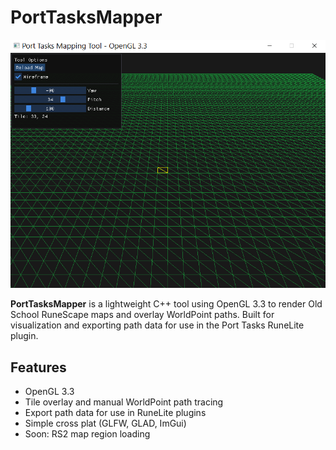 # PortTasksMapper

<img src="docs/preview.png" alt="Preview" width="600"/>

**PortTasksMapper** is a lightweight C++ tool using OpenGL 3.3 to render Old School RuneScape maps and overlay WorldPoint paths. Built for visualization and exporting path data for use in the Port Tasks RuneLite plugin.

## Features
- OpenGL 3.3
- Tile overlay and manual WorldPoint path tracing
- Export path data for use in RuneLite plugins
- Simple cross plat (GLFW, GLAD, ImGui)
- Soon: RS2 map region loading